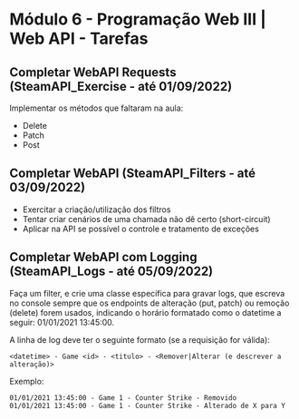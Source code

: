 # Módulo 6 - Programação Web III | Web API - Tarefas

## Completar WebAPI Requests (SteamAPI_Exercise - até 01/09/2022)

Implementar os métodos que faltaram na aula:
- Delete
- Patch
- Post

## Completar WebAPI (SteamAPI_Filters - até 03/09/2022)

- Exercitar a criação/utilização dos filtros
- Tentar criar cenários de uma chamada não dê certo (short-circuit)
- Aplicar na API se possível o controle e tratamento de exceções

## Completar WebAPI com Logging (SteamAPI_Logs - até 05/09/2022)

Faça um filter, e crie uma classe específica para gravar logs, que escreva no console sempre que os endpoints de alteração (put, patch) ou remoção (delete) forem usados, indicando o horário formatado como o datetime a seguir: 01/01/2021 13:45:00.

A linha de log deve ter o seguinte formato (se a requisição for válida):

```
<datetime> - Game <id> - <titulo> - <Remover|Alterar (e descrever a alteração)>
```
  
Exemplo:

```
01/01/2021 13:45:00 - Game 1 - Counter Strike - Removido  
01/01/2021 13:45:00 - Game 1 - Counter Strike - Alterado de X para Y
```
